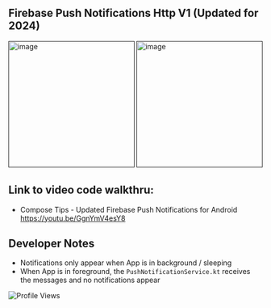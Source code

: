 ## Firebase Push Notifications Http V1 (Updated for 2024)

[<img width="250" alt="image" src="https://github.com/realityexpander/FirebasePushNotificationsHttpV1/assets/5157474/d379f090-43be-472c-a104-e3fba1908637">]()
[<img width="250" alt="image" src="https://github.com/realityexpander/FirebasePushNotificationsHttpV1/assets/5157474/d039e474-b722-4145-8394-d5d11c3c1a9f">]()

## Link to video code walkthru:
- Compose Tips - Updated Firebase Push Notifications for Android
  https://youtu.be/GgnYmV4esY8

## Developer Notes
- Notifications only appear when App is in background / sleeping
- When App is in foreground, the `PushNotificationService.kt` receives the messages and no notifications appear

![Profile Views](https://komarev.com/ghpvc/?username=FirebasePushNotificationsHttpV1)

